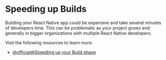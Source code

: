 # Speeding up Builds

Building your React Native app could be expensive and take several minutes of developers time. This can be problematic as your project grows and generally in bigger organizations with multiple React Native developers.

Visit the following resources to learn more:

- [@official@Speeding up your Build phase](https://reactnative.dev/docs/build-speed)